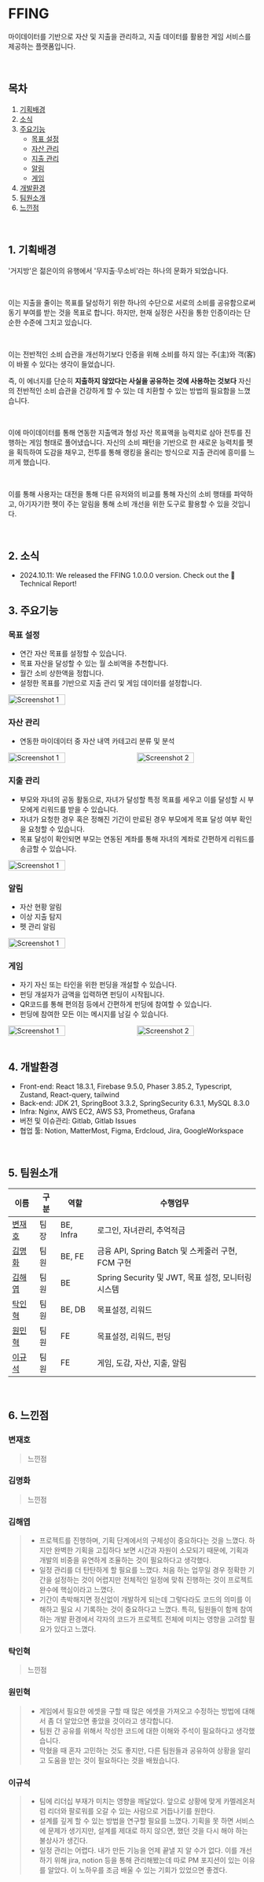# FFING

마이데이터를 기반으로 자산 및 지출을 관리하고, 지출 데이터를 활용한 게임 서비스를 제공하는 플랫폼입니다.

<br>

## 목차

1. [기획배경](#1-기획배경)
2. [소식](#2-소식)
3. [주요기능](#3-주요기능)
   - [목표 설정](#목표-설정)
   - [자산 관리](#자산-관리)
   - [지출 관리](#지출-관리)
   - [알림](#알림)
   - [게임](#게임)
4. [개발환경](#4-개발환경)
5. [팀원소개](#5-팀원소개)
6. [느낀점](#6-느낀점)

<br>

## 1. 기획배경

'거지방'은 젊은이의 유행에서 '무지출·무소비'라는 하나의 문화가 되었습니다.

<br>

이는 지출을 줄이는 목표를 달성하기 위한 하나의 수단으로 서로의 소비를 공유함으로써 동기 부여를 받는 것을 목표로 합니다. 하지만, 현재 실정은 사진을 통한 인증이라는 단순한 수준에 그치고 있습니다.

<br>

이는 전반적인 소비 습관을 개선하기보다 인증을 위해 소비를 하지 않는 주(主)와 객(客)이 바뀔 수 있다는 생각이 들었습니다. <br>

즉, 이 에너지를 단순히 **지출하지 않았다는 사실을 공유하는 것에 사용하는 것보다** 자신의 전반적인 소비 습관을 건강하게 할 수 있는 데 치환할 수 있는 방법의 필요함을 느꼈습니다.

<br>

이에 마이데이터를 통해 연동한 지출액과 형성 자산 목표액을 능력치로 삼아 전투를 진행하는 게임 형태로 풀어냈습니다. 자신의 소비 패턴을 기반으로 한 새로운 능력치를 펫을 획득하여 도감을 채우고, 전투를 통해 랭킹을 올리는 방식으로 지출 관리에 흥미를 느끼게 했습니다.

<br>

이를 통해 사용자는 대전을 통해 다른 유저와의 비교를 통해 자신의 소비 행태를 파악하고, 아기자기한 펫이 주는 알림을 통해 소비 개선을 위한 도구로 활용할 수 있을 것입니다.

<br>

## 2. 소식

- 2024.10.11: We released the FFING 1.0.0.0 version. Check out the 📑 Technical Report!

## 3. 주요기능

### 목표 설정

- 연간 자산 목표를 설정할 수 있습니다.
- 목표 자산을 달성할 수 있는 월 소비액을 추천합니다.
- 월간 소비 상한액을 정합니다.
- 설정한 목표를 기반으로 지출 관리 및 게임 데이터를 설정합니다.

<div style="display: flex; justify-content: space-between;">
    <img src="https://github.com/user-attachments/assets/1bfdeaed-ddcb-49ef-87ae-0ef3424edc7d" alt="Screenshot 1" width="48%">
</div>

### 자산 관리

- 연동한 마이데이터 중 자산 내역 카테고리 분류 및 분석

<div style="display: flex; justify-content: space-between;">
    <img src="https://github.com/user-attachments/assets/c36aaf33-dee3-481f-b0ae-2f5000655e00" alt="Screenshot 1" width="48%">
    <img src="https://github.com/user-attachments/assets/52757a39-41f1-485f-bbde-ff3aa03d59dd" alt="Screenshot 2" width="48%">
</div>

### 지출 관리

- 부모와 자녀의 공동 활동으로, 자녀가 달성할 특정 목표를 세우고 이를 달성할 시 부모에게 리워드를 받을 수 있습니다.
- 자녀가 요청한 경우 혹은 정해진 기간이 만료된 경우 부모에게 목표 달성 여부 확인을 요청할 수 있습니다.
- 목표 달성이 확인되면 부모는 연동된 계좌를 통해 자녀의 계좌로 간편하게 리워드를 송금할 수 있습니다.

<div style="display: flex; justify-content: space-between;">
    <img src="https://github.com/user-attachments/assets/d60fb481-2196-4093-9d75-33dee1dcb6d4" alt="Screenshot 1" width="48%">
</div>

### 알림

- 자산 현황 알림
- 이상 지출 탐지
- 펫 관리 알림

<div style="display: flex; justify-content: space-between;">
    <img src="https://github.com/user-attachments/assets/fab5aa23-dfe3-491f-b2be-1c1643e3e072" alt="Screenshot 1" width="48%">
</div>

### 게임

- 자기 자신 또는 타인을 위한 펀딩을 개설할 수 있습니다.
- 펀딩 개설자가 금액을 입력하면 펀딩이 시작됩니다.
- QR코드를 통해 편의점 등에서 간편하게 펀딩에 참여할 수 있습니다.
- 펀딩에 참여한 모든 이는 메시지를 남길 수 있습니다.

<div style="display: flex; justify-content: space-between;">
    <img src="https://github.com/user-attachments/assets/c36aaf33-dee3-481f-b0ae-2f5000655e00" alt="Screenshot 1" width="48%">
    <img src="https://github.com/user-attachments/assets/52757a39-41f1-485f-bbde-ff3aa03d59dd" alt="Screenshot 2" width="48%">
</div>
<br>

## 4. 개발환경

- Front-end: React 18.3.1, Firebase 9.5.0, Phaser 3.85.2, Typescript, Zustand, React-query, tailwind
- Back-end: JDK 21, SpringBoot 3.3.2, SpringSecurity 6.3.1, MySQL 8.3.0
- Infra: Nginx, AWS EC2, AWS S3, Prometheus, Grafana
- 버전 및 이슈관리: Gitlab, Gitlab Issues
- 협업 툴: Notion, MatterMost, Figma, Erdcloud, Jira, GoogleWorkspace

<br>

## 5. 팀원소개

| 이름                                     | 구분 | 역할      | 수행업무                                          |
| ---------------------------------------- | ---- | --------- | ------------------------------------------------- |
| [변재호](https://github.com/bjho606)     | 팀장 | BE, Infra | 로그인, 자녀관리, 추억적금                        |
| [김명화](https://github.com/monghwadang) | 팀원 | BE, FE    | 금융 API, Spring Batch 및 스케줄러 구현, FCM 구현 |
| [김해엽](https://github.com/KimHaeyeop)      | 팀원 | BE       | Spring Security 및 JWT, 목표 설정, 모니터링 시스템                          |
| [탁인혁](https://github.com/InhyukTak)   | 팀원 | BE, DB    | 목표설정, 리워드                                  |
| [원민혁](https://github.com/wmy4534)     | 팀원 | FE        | 목표설정, 리워드, 펀딩                            |
| [이규석](https://github.com/qldrh112)    | 팀원 | FE        | 게임, 도감, 자산, 지출, 알림                      |

<br>

## 6. 느낀점

### 변재호

> 느낀점

### 김명화

> 느낀점

### 김해엽

> - 프로젝트를 진행하며, 기획 단계에서의 구체성이 중요하다는 것을 느꼈다. 하지만 완벽한 기획을 고집하다 보면 시간과 자원이 소모되기 때문에, 기획과 개발의 비중을 유연하게 조율하는 것이 필요하다고 생각했다.
> - 일정 관리를 더 탄탄하게 할 필요를 느꼈다. 처음 하는 업무일 경우 정확한 기간을 설정하는 것이 어렵지만 전체적인 일정에 맞춰 진행하는 것이 프로젝트 완수에 핵심이라고 느꼈다.
> - 기간이 촉박해지면 정신없이 개발하게 되는데 그렇다라도 코드의 의미를 이해하고 필요 시 기록하는 것이 중요하다고 느꼈다. 특히, 팀원들이 함께 참여하는 개발 환경에서 각자의 코드가 프로젝트 전체에 미치는 영향을 고려할 필요가 있다고 느꼈다.

### 탁인혁

> 느낀점

### 원민혁

> - 게임에서 필요한 에셋을 구할 때 많은 에셋을 가져오고 수정하는 방법에 대해서 좀 더 알았으면 좋았을 것이라고 생각합니다.
> - 팀원 간 공유를 위해서 작성한 코드에 대한 이해와 주석이 필요하다고 생각했습니다.
> - 막혔을 때 혼자 고민하는 것도 좋지만, 다른 팀원들과 공유하여 상황을 알리고 도움을 받는 것이 필요하다는 것을 배웠습니다.

### 이규석

> - 팀에 리더십 부재가 미치는 영향을 깨달았다. 앞으로 상황에 맞게 카멜레온처럼 리더와 팔로워를 오갈 수 있는 사람으로 거듭나기를 원한다.
> - 설계를 깊게 할 수 있는 방법을 연구할 필요를 느꼈다. 기획을 못 하면 서비스에 문제가 생기지만, 설계를 제대로 하지 않으면, 했던 것을 다시 해야 하는 불상사가 생긴다.
> - 일정 관리는 어렵다. 내가 만든 기능을 언제 끝낼 지 알 수가 없다. 이를 개선하기 위해 jira, notion 등을 통해 관리해봤는데 따로 PM 포지션이 있는 이유를 알았다. 이 노하우를 조금 배울 수 있는 기회가 있었으면 좋겠다.
